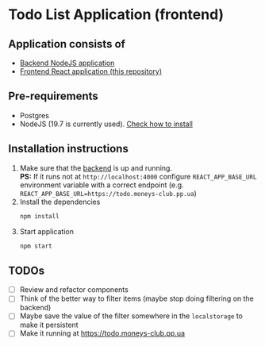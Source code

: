 # Todo List Application (frontend)

## Application consists of
- [Backend NodeJS application](https://github.com/EugeneOsadchyi/todo-list-backend)
- [Frontend React application (this repository)](https://github.com/EugeneOsadchyi/todo-list-ui)

## Pre-requirements
- Postgres
- NodeJS (19.7 is currently used). [Check how to install](https://asdf-vm.com/)

## Installation instructions
1. Make sure that the [backend](https://github.com/EugeneOsadchyi/todo-list-backend) is up and running.<br/>
  **PS:** If it runs not at `http://localhost:4000` configure `REACT_APP_BASE_URL` environment variable with a correct endpoint (e.g. `REACT_APP_BASE_URL=https://todo.moneys-club.pp.ua`)
2. Install the dependencies
    ```sh
    npm install
    ```
3. Start application
    ```sh
    npm start
    ```

## TODOs
- [ ] Review and refactor components
- [ ] Think of the better way to filter items (maybe stop doing filtering on the backend)
- [ ] Maybe save the value of the filter somewhere in the `localstorage` to make it persistent
- [ ] Make it running at https://todo.moneys-club.pp.ua
